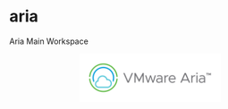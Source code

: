 # aria
Aria Main Workspace

<p align="center"><img src="./docs/images/vmware-aria-logo-1.png" width="50%"></p>

